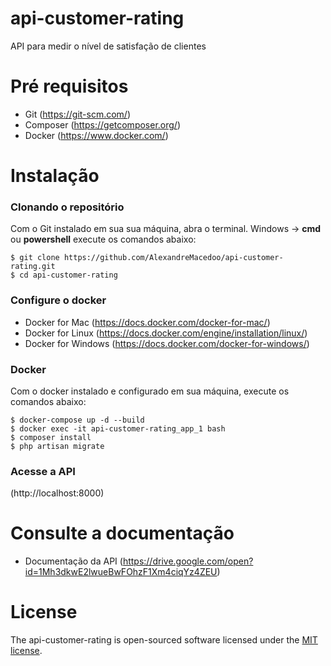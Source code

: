 # api-customer-rating

API para medir o nível de satisfação de clientes

# Pré requisitos

- Git (https://git-scm.com/)
- Composer (https://getcomposer.org/)
- Docker (https://www.docker.com/)

# Instalação
### Clonando o repositório

Com o Git instalado em sua sua máquina, abra o terminal. 
Windows -> **cmd** ou **powershell** execute os comandos abaixo:
```ssh
$ git clone https://github.com/AlexandreMacedoo/api-customer-rating.git
$ cd api-customer-rating
```

### Configure o docker 

- Docker for Mac (https://docs.docker.com/docker-for-mac/)
- Docker for Linux (https://docs.docker.com/engine/installation/linux/)
- Docker for Windows (https://docs.docker.com/docker-for-windows/)

### Docker
Com o docker instalado e configurado em sua máquina, execute os comandos abaixo:

```ssh
$ docker-compose up -d --build
$ docker exec -it api-customer-rating_app_1 bash
$ composer install
$ php artisan migrate
```

### Acesse a API

(http://localhost:8000)

# Consulte a documentação

- Documentação da API (https://drive.google.com/open?id=1Mh3dkwE2lwueBwFOhzF1Xm4ciqYz4ZEU)

# License
The api-customer-rating is open-sourced software licensed under the [MIT license](https://opensource.org/licenses/MIT).